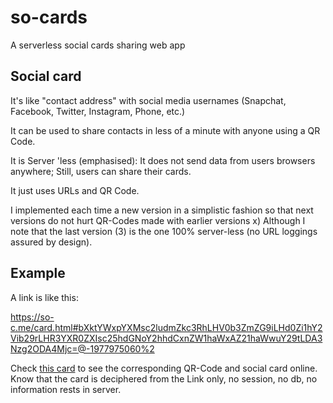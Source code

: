 # so-cards

A serverless social cards sharing web app 

## Social card

It's like "contact address" with social media usernames (Snapchat, Facebook, Twitter, Instagram, Phone, etc.)

It can be used to share contacts in less of a minute with anyone using a QR Code.

It is Server 'less (emphasised): It does not send data from users browsers anywhere; Still, users can share their cards.

It just uses URLs and QR Code.

I implemented each time a new version in a simplistic fashion so that next versions do not hurt QR-Codes made with earlier versions x)
Although I note that the last version (3) is the one 100% server-less (no URL loggings assured by design).

## Example

A link is like this:

https://so-c.me/card.html#bXktYWxpYXMsc2ludmZkc3RhLHV0b3ZmZG9iLHd0Zi1hY2Vib29rLHR3YXR0ZXIsc25hdGNoY2hhdCxnZW1haWxAZ21haWwuY29tLDA3Nzg2ODA4Mjc=@-1977975060%2


Check [this card](https://so-c.me/card.html#bXktYWxpYXMsc2ludmZkc3RhLHV0b3ZmZG9iLHd0Zi1hY2Vib29rLHR3YXR0ZXIsc25hdGNoY2hhdCxnZW1haWxAZ21haWwuY29tLDA3Nzg2ODA4Mjc=@-1977975060%2)
 to see the corresponding QR-Code and social card online. Know that the card is deciphered from the Link only, no session, no db, no information rests in server.
